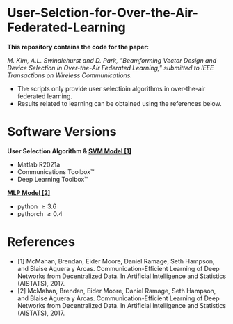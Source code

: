 # User-Selction-for-Over-the-Air-Federated-Learning
 
**This repository contains the code for the paper:**

*M. Kim, A.L. Swindlehurst and D. Park, "Beamforming Vector Design and Device Selection in Over-the-Air Federated Learning," submitted to IEEE Transactions on Wireless Communications.*

* The scripts only provide user selectioin algorithms in over-the-air federated learning.
* Results related to learning can be obtained using the references below.

# Software Versions

**User Selection Algorithm & [SVM Model [1]](http://yangkai.tech/publication.html)**
* Matlab R2021a
* Communications Toolbox™
* Deep Learning Toolbox™

**[MLP Model [2]](https://github.com/shaoxiongji/federated-learning)**
* python $\geq 3.6$
* pythorch $\geq 0.4$

# References
* [1] McMahan, Brendan, Eider Moore, Daniel Ramage, Seth Hampson, and Blaise Aguera y Arcas. Communication-Efficient Learning of Deep Networks from Decentralized Data. In Artificial Intelligence and Statistics (AISTATS), 2017.
* [2] McMahan, Brendan, Eider Moore, Daniel Ramage, Seth Hampson, and Blaise Aguera y Arcas. Communication-Efficient Learning of Deep Networks from Decentralized Data. In Artificial Intelligence and Statistics (AISTATS), 2017.
